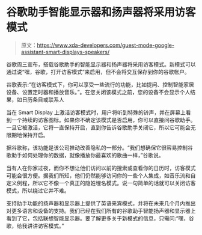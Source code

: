 # 谷歌助手智能显示器和扬声器将采用访客模式

> 原文：<https://www.xda-developers.com/guest-mode-google-assistant-smart-displays-speakers/>

谷歌周三宣布，搭载谷歌助手的智能显示器和扬声器将采用访客模式。新模式可以通过说“嘿，谷歌，打开访客模式”来启用，但不会将交互保存到你的谷歌帐户。

谷歌表示:“在访客模式下，你可以享受一些流行的功能，比如提问、控制智能家居设备、设置定时器和播放音乐。”。在您关闭该模式之前，您的设备不会显示个人结果，如日历条目或联系人

当在 Smart Display 上激活访客模式时，用户将听到特殊的铃声，并在屏幕上看到一个持续的访客图标。如果你不确定该模式是否启用，你可以直接问谷歌助手。一旦它被激活，它将一直保持开启，直到你告诉谷歌助手关闭它，所以它可能会无限期地保持开启。

据谷歌称，该功能是该公司推动改善隐私的一部分。“我们想确保它很容易控制谷歌助手如何处理你的数据，就像播放你最喜欢的歌曲一样，”谷歌说。

当有人在你家过夜，而你不想让他们访问以前的搜索或查看你的日历时，访客模式可能会很方便。据我们所知，他们仍然能够访问你的一些个人集成，如音乐流和自定义例程，所以它不像一个真正的隐姓埋名模式。说一句简单的话就可以关闭访客模式，所以绕过它并不难。

支持助手功能的扬声器和显示器上提供了英语来宾模式，并将在未来几个月内推出对更多语言和设备的支持。我们已经在我们所有的谷歌助手智能扬声器和显示器上看到了它，包括联想智能显示器。要了解更多关于新模式的信息，只需问:“嘿，谷歌，给我讲讲访客模式。”